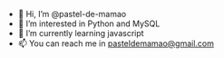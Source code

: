 - 👋 Hi, I’m @pastel-de-mamao
- 👀 I’m interested in Python and MySQL
- 🌱 I’m currently learning javascript
- 📫 You can reach me in pasteldemamao@gmail.com
